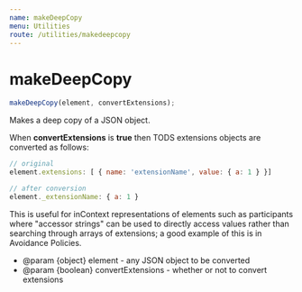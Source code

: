 ```yaml
---
name: makeDeepCopy
menu: Utilities
route: /utilities/makedeepcopy
---
```


# makeDeepCopy

```js
makeDeepCopy(element, convertExtensions);
```

Makes a deep copy of a JSON object.

When **convertExtensions** is **true** then TODS extensions objects are converted as follows:

```js
// original
element.extensions: [ { name: 'extensionName', value: { a: 1 } }]

// after conversion
element._extensionName: { a: 1 }
```

This is useful for inContext representations of elements such as participants where "accessor strings" can be used to directly access values rather than searching through arrays of extensions; a good example of this is in Avoidance Policies.

- @param {object} element - any JSON object to be converted
- @param {boolean} convertExtensions - whether or not to convert extensions
